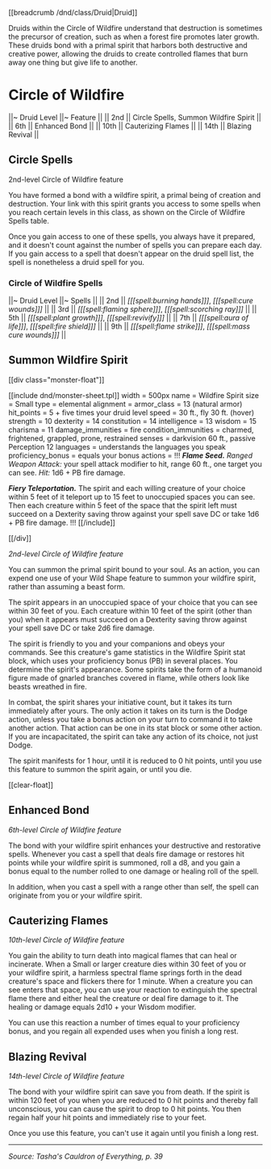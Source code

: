 [[breadcrumb /dnd/class/Druid|Druid]]

Druids within the Circle of Wildfire understand that destruction is sometimes the precursor of creation, such as when a forest fire promotes later growth. These druids bond with a primal spirit that harbors both destructive and creative power, allowing the druids to create controlled flames that burn away one thing but give life to another.

# Circle of Wildfire

||~ Druid Level ||~ Feature ||
|| 2nd || Circle Spells, Summon Wildfire Spirit ||
|| 6th || Enhanced Bond ||
|| 10th || Cauterizing Flames ||
|| 14th || Blazing Revival ||

## Circle Spells

2nd-level Circle of Wildfire feature

You have formed a bond with a wildfire spirit, a primal being of creation and destruction. Your link with this spirit grants you access to some spells when you reach certain levels in this class, as shown on the Circle of Wildfire Spells table.

Once you gain access to one of these spells, you always have it prepared, and it doesn't count against the number of spells you can prepare each day. If you gain access to a spell that doesn't appear on the druid spell list, the spell is nonetheless a druid spell for you.

### Circle of Wildfire Spells

||~ Druid Level ||~ Spells ||
|| 2nd || _[[[spell:burning hands]]]_, _[[[spell:cure wounds]]]_ ||
|| 3rd || _[[[spell:flaming sphere]]]_, _[[[spell:scorching ray]]]_ ||
|| 5th || _[[[spell:plant growth]]]_, _[[[spell:revivify]]]_ ||
|| 7th || _[[[spell:aura of life]]]_, _[[[spell:fire shield]]]_ ||
|| 9th || _[[[spell:flame strike]]]_, _[[[spell:mass cure wounds]]]_ ||

## Summon Wildfire Spirit

[[div class="monster-float"]]

[[include dnd/monster-sheet.tpl]]
width = 500px
name = Wildfire Spirit
size = Small
type = elemental
alignment = 
armor_class = 13 (natural armor)
hit_points = 5 + five times your druid level
speed = 30 ft., fly 30 ft. (hover)
strength = 10
dexterity = 14
constitution = 14
intelligence = 13
wisdom = 15
charisma = 11
damage_immunities = fire
condition_immunities = charmed, frightened, grappled, prone, restrained
senses = darkvision 60 ft., passive Perception 12
languages = understands the languages you speak
proficiency_bonus = equals your bonus
actions = !!!
***Flame Seed.*** _Ranged Weapon Attack:_ your spell attack modifier to hit, range 60 ft., one target you can see. _Hit:_ 1d6 + PB fire damage. 

***Fiery Teleportation.*** The spirit and each willing creature of your choice within 5 feet of it teleport up to 15 feet to unoccupied spaces you can see. Then each creature within 5 feet of the space that the spirit left must succeed on a Dexterity saving throw against your spell save DC or take 1d6 + PB fire damage.
!!!
[[/include]]

[[/div]]

_2nd-level Circle of Wildfire feature_

You can summon the primal spirit bound to your soul. As an action, you can expend one use of your Wild Shape feature to summon your wildfire spirit, rather than assuming a beast form.

The spirit appears in an unoccupied space of your choice that you can see within 30 feet of you. Each creature within 10 feet of the spirit (other than you) when it appears must succeed on a Dexterity saving throw against your spell save DC or take 2d6 fire damage.

The spirit is friendly to you and your companions and obeys your commands. See this creature's game statistics in the Wildfire Spirit stat block, which uses your proficiency bonus (PB) in several places. You determine the spirit's appearance. Some spirits take the form of a humanoid figure made of gnarled branches covered in flame, while others look like beasts wreathed in fire.

In combat, the spirit shares your initiative count, but it takes its turn immediately after yours. The only action it takes on its turn is the Dodge action, unless you take a bonus action on your turn to command it to take another action. That action can be one in its stat block or some other action. If you are incapacitated, the spirit can take any action of its choice, not just Dodge.

The spirit manifests for 1 hour, until it is reduced to 0 hit points, until you use this feature to summon the spirit again, or until you die.

[[clear-float]]

## Enhanced Bond

_6th-level Circle of Wildfire feature_

The bond with your wildfire spirit enhances your destructive and restorative spells. Whenever you cast a spell that deals fire damage or restores hit points while your wildfire spirit is summoned, roll a d8, and you gain a bonus equal to the number rolled to one damage or healing roll of the spell.

In addition, when you cast a spell with a range other than self, the spell can originate from you or your wildfire spirit.

## Cauterizing Flames

_10th-level Circle of Wildfire feature_

You gain the ability to turn death into magical flames that can heal or incinerate. When a Small or larger creature dies within 30 feet of you or your wildfire spirit, a harmless spectral flame springs forth in the dead creature's space and flickers there for 1 minute. When a creature you can see enters that space, you can use your reaction to extinguish the spectral flame there and either heal the creature or deal fire damage to it. The healing or damage equals 2d10 + your Wisdom modifier.

You can use this reaction a number of times equal to your proficiency bonus, and you regain all expended uses when you finish a long rest.

## Blazing Revival

_14th-level Circle of Wildfire feature_

The bond with your wildfire spirit can save you from death. If the spirit is within 120 feet of you when you are reduced to 0 hit points and thereby fall unconscious, you can cause the spirit to drop to 0 hit points. You then regain half your hit points and immediately rise to your feet.

Once you use this feature, you can't use it again until you finish a long rest.

----

*Source: Tasha's Cauldron of Everything, p. 39*
